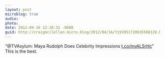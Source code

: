 ```yaml
---
layout: post
microblog: true
audio: 
photo: 
date: 2012-04-16 12:10:31 -0600
guid: http://craigmcclellan.micro.blog/2012/04/16/t191951720635568128.html
---
```

“@TVAsylum: Maya Rudolph Does Celebrity Impressions [t.co/mvALSrHc](http://t.co/mvALSrHc)” This is the best.
